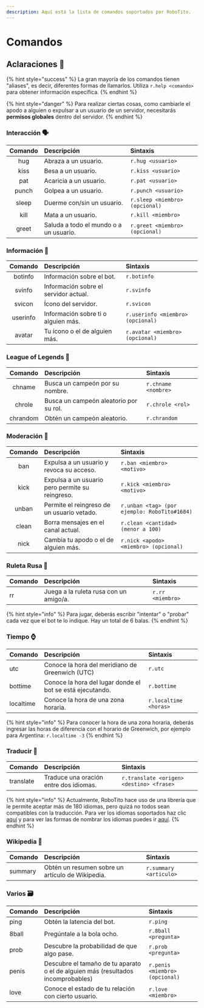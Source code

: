 ```yaml
---
description: Aquí está la lista de comandos soportados por RoboTito.
---
```


# Comandos

## Aclaraciones 📌 

{% hint style="success" %}
La gran mayoría de los comandos tienen "aliases", es decir, diferentes formas de llamarlos. Utiliza `r.help <comando>` para obtener información específica.
{% endhint %}

{% hint style="danger" %}
Para realizar ciertas cosas, como cambiarle el apodo a alguien o expulsar a un usuario de un servidor, necesitarás **permisos globales** dentro del servidor.
{% endhint %}

### Interacción 🗣 

| Comando | Descripción | Sintaxis |
| :---: | :--- | :--- |
| hug | Abraza a un usuario. | `r.hug <usuario>` |
| kiss | Besa a un usuario. | `r.kiss <usuario>` |
| pat | Acaricia a un usuario. | `r.pat <usuario>` |
| punch | Golpea a un usuario. | `r.punch <usuario>` |
| sleep | Duerme con/sin un usuario. | `r.sleep <miembro> (opcional)` |
| kill | Mata a un usuario. | `r.kill <miembro>` |
| greet | Saluda a todo el mundo o a un usuario. | `r.greet <miembro> (opcional)` |

### Información 📑 

| Comando | Descripción | Sintaxis |
| :---: | :--- | :--- |
| botinfo | Información sobre el bot. | `r.botinfo` |
| svinfo | Información sobre el servidor actual. | `r.svinfo` |
| svicon | Ícono del servidor. | `r.svicon` |
| userinfo | Información sobre ti o alguien más. | `r.userinfo <miembro> (opcional)` |
| avatar | Tu ícono o el de alguien más. | `r.avatar <miembro> (opcional)` |

### League of Legends 👾

| Comando | Descripción | Sintaxis |
| :---: | :--- | :--- |
| chname | Busca un campeón por su nombre. | `r.chname <nombre>` |
| chrole | Busca un campeón aleatorio por su rol. | `r.chrole <rol>` |
| chrandom | Obtén un campeón aleatorio. | `r.chrandom` |

### Moderación 🔨 

| Comando | Descripción | Sintaxis |
| :---: | :--- | :--- |
| ban | Expulsa a un usuario y revoca su acceso. | `r.ban <miembro> <motivo>` |
| kick | Expulsa a un usuario pero permite su reingreso. | `r.kick <miembro> <motivo>` |
| unban | Permite el reingreso de un usuario vetado. | `r.unban <tag> (por ejemplo: RoboTito#1684)` |
| clean | Borra mensajes en el canal actual. | `r.clean <cantidad> (menor a 100)` |
| nick | Cambia tu apodo o el de alguien más. | `r.nick <apodo> <miembro> (opcional)` |

### Ruleta Rusa 🔫

| Comando | Descripción | Sintaxis |
| :--- | :--- | :--- |
| rr | Juega a la ruleta rusa con un amigo/a. | `r.rr <miembro>` |

{% hint style="info" %}
Para jugar, deberás escribir "intentar" o "probar" cada vez que el bot te lo indique. Hay un total de 6 balas.
{% endhint %}

### Tiempo ⌚

| Comando | Descripción | Sintaxis |
| :--- | :--- | :--- |
| utc | Conoce la hora del meridiano de Greenwich \(UTC\) | `r.utc` |
| bottime | Conoce la hora del lugar donde el bot se está ejecutando. | `r.bottime` |
| localtime | Conoce la hora de una zona horaria. | `r.localtime <horas>` |

{% hint style="info" %}
Para conocer la hora de una zona horaria, deberás ingresar las horas de diferencia con el horario de Greenwich, por ejemplo para Argentina: `r.localtime -3`
{% endhint %}

### Traducir 🔄

| Comando | Descripción | Sintaxis |
| :--- | :--- | :--- |
| translate | Traduce una oración entre dos idiomas. | `r.translate <origen> <destino> <frase>` |

{% hint style="info" %}
Actualmente, RoboTito hace uso de una librería que le permite aceptar más de 180 idiomas, pero quizá no todos sean compatibles con la traducción. Para ver los idiomas soportados haz clic [aquí](https://es.wikipedia.org/wiki/ISO_639-1) y para ver las formas de nombrar los idiomas puedes ir [aquí](https://github.com/Ti7oyan/RoboTito/blob/master/databases/db_languages.json).
{% endhint %}

### Wikipedia 📰

| Comando | Descripción | Sintaxis |
| :--- | :--- | :--- |
| summary | Obtén un resumen sobre un artículo de Wikipedia. | `r.summary <articulo>` |

### Varios 🗃 

| Comando | Descripción | Sintaxis |
| :--- | :--- | :--- |
| ping | Obtén la latencia del bot. | `r.ping` |
| 8ball | Pregúntale a la bola ocho. | `r.8ball <pregunta>` |
| prob | Descubre la probabilidad de que algo pase. | `r.prob <pregunta>` |
| penis | Descubre el tamaño de tu aparato o el de alguien más \(resultados incomprobables\) | `r.penis <miembro> (opcional)` |
| love | Conoce el estado de tu relación con cierto usuario. | `r.love <miembro>` |

